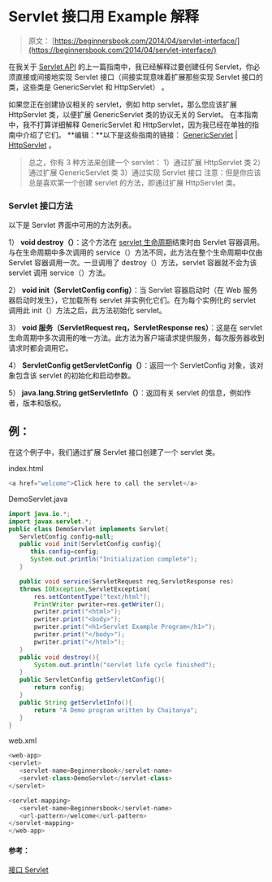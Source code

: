 # Servlet 接口用 Example 解释

> 原文： [https://beginnersbook.com/2014/04/servlet-interface/](https://beginnersbook.com/2014/04/servlet-interface/)

在我关于 [Servlet API](https://beginnersbook.com/2013/05/servlet-api/) 的上一篇指南中，我已经解释过要创建任何 Servlet，你必须直接或间接地实现 Servlet 接口（间接实现意味着扩展那些实现 Servlet 接口的类，这些类是 GenericServlet 和 HttpServlet） 。

如果您正在创建协议相关的 servlet，例如 http servlet，那么您应该扩展 HttpServlet 类，以便扩展 GenericServlet 类的协议无关的 Servlet。
在本指南中，我不打算详细解释 GenericServlet 和 HttpServlet，因为我已经在单独的指南中介绍了它们。
**编辑：**以下是这些指南的链接： [GenericServlet](https://beginnersbook.com/2014/04/genericservlet-class/) | [HttpServlet](https://beginnersbook.com/2013/05/http-servlet/) 。

> 总之，你有 3 种方法来创建一个 servlet：
> 1）通过扩展 HttpServlet 类
> 2）通过扩展 GenericServlet 类
> 3）通过实现 Servlet 接口
> 注意：但是你应该总是喜欢第一个创建 servlet 的方法，即通过扩展 HttpServlet 类。

### Servlet 接口方法

以下是 Servlet 界面中可用的方法列表。

1） **void destroy（）**：这个方法在 [servlet 生命周期](https://beginnersbook.com/2013/05/servlet-life-cycle/)结束时由 Servlet 容器调用。与在生命周期中多次调用的 service（）方法不同，此方法在整个生命周期中仅由 Servlet 容器调用一次。一旦调用了 destroy（）方法，servlet 容器就不会为该 servlet 调用 service（）方法。

2） **void init（ServletConfig config）**：当 Servlet 容器启动时（在 Web 服务器启动时发生），它加载所有 servlet 并实例化它们。在为每个实例化的 servlet 调用此 init（）方法之后，此方法初始化 servlet。

3） **void 服务（ServletRequest req，ServletResponse res）**：这是在 servlet 生命周期中多次调用的唯一方法。此方法为客户端请求提供服务，每次服务器收到请求时都会调用它。

4） **ServletConfig getServletConfig（）**：返回一个 ServletConfig 对象，该对象包含该 servlet 的初始化和启动参数。

5） **java.lang.String getServletInfo（）**：返回有关 servlet 的信息，例如作者，版本和版权。

## 例：

在这个例子中，我们通过扩展 Servlet 接口创建了一个 servlet 类。

index.html

```java
<a href="welcome">Click here to call the servlet</a>
```

DemoServlet.java

```java
import java.io.*;
import javax.servlet.*;
public class DemoServlet implements Servlet{
   ServletConfig config=null;
   public void init(ServletConfig config){
      this.config=config;
      System.out.println("Initialization complete");
   }

   public void service(ServletRequest req,ServletResponse res)
   throws IOException,ServletException{
       res.setContentType("text/html");
       PrintWriter pwriter=res.getWriter();
       pwriter.print("<html>");
       pwriter.print("<body>");
       pwriter.print("<h1>Servlet Example Program</h1>");
       pwriter.print("</body>");
       pwriter.print("</html>");
   }
   public void destroy(){
       System.out.println("servlet life cycle finished");
   }
   public ServletConfig getServletConfig(){
       return config;
   }
   public String getServletInfo(){
       return "A Demo program written by Chaitanya";
   }
}
```

web.xml

```java
<web-app>
<servlet>
   <servlet-name>Beginnersbook</servlet-name>
   <servlet-class>DemoServlet</servlet-class>
</servlet>

<servlet-mapping>
   <servlet-name>Beginnersbook</servlet-name>
   <url-pattern>/welcome</url-pattern>
</servlet-mapping>
</web-app>
```

#### 参考：

[接口 Servlet](https://docs.oracle.com/javaee/7/api/javax/servlet/Servlet.html)